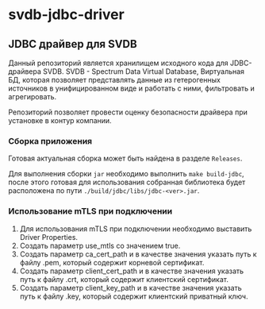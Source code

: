 # svdb-jdbc-driver

## JDBC драйвер для SVDB

Данный репозиторий является хранилищем исходного кода для JDBC-драйвера SVDB. SVDB - Spectrum Data Virtual Database,
Виртуальная БД, которая позволяет представлять данные из гетерогенных источников в унифицированном виде и работать с ними,
фильтровать и агрегировать.

Репозиторий позволяет провести оценку безопасности драйвера при установке в контур компании.

### Сборка приложения

Готовая актуальная сборка может быть найдена в разделе `Releases`.

Для выполнения сборки `jar` необходимо выполнить `make build-jdbc`, после этого готовая для использования собранная библиотека будет расположена по пути `./build/jdbc/libs/jdbc-<ver>.jar`.


### Использование mTLS при подключении

1. Для использования mTLS при подключении необходимо выставить Driver Properties.
2. Создать параметр use_mtls со значением true.
3. Создать параметр ca_cert_path и в качестве значения указать путь к файлу .pem, который содержит корневой сертификат.
4. Создать параметр client_cert_path и в качестве значения указать путь к файлу .crt, который содержит клиентский сертификат.
5. Создать параметр client_key_path и в качестве значения указать путь к файлу .key,  который содержит клиентский приватный ключ.